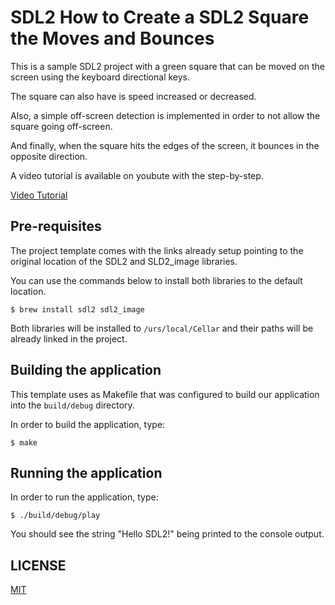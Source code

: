 # SDL2 How to Create a SDL2 Square the Moves and Bounces

This is a sample SDL2 project with a green square that can be moved on the screen using the keyboard directional keys.

The square can also have is speed increased or decreased.

Also, a simple off-screen detection is implemented in order to not allow the square going off-screen.

And finally, when the square hits the edges of the screen, it bounces in the opposite direction.

A video tutorial is available on youbute with the step-by-step.

[Video Tutorial](https://youtu.be/ccmejJdylYs)

## Pre-requisites

The project template comes with the links already setup pointing to the original location of the SDL2 and SLD2_image libraries.

You can use the commands below to install both libraries to the default location.

`$ brew install sdl2 sdl2_image`

Both libraries will be installed to `/urs/local/Cellar` and their paths will be already linked in the project.

## Building the application

This template uses as Makefile that was configured to build our application into the `build/debug` directory.

In order to build the application, type:

`$ make`

## Running the application

In order to run the application, type:

`$ ./build/debug/play`

You should see the string "Hello SDL2!" being printed to the console output.

## LICENSE

[MIT](https://mit-license.org)
